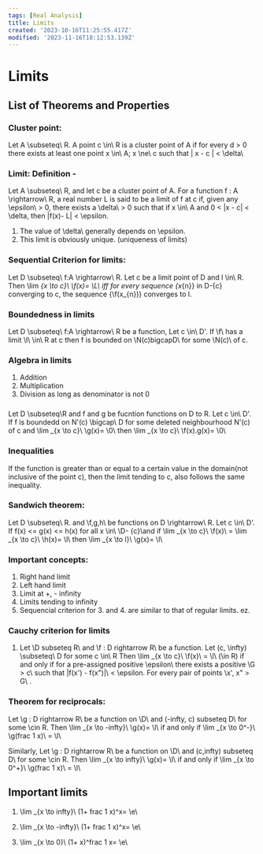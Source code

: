 ```yaml
---
tags: [Real Analysis]
title: Limits
created: '2023-10-16T11:25:55.417Z'
modified: '2023-11-16T18:12:53.139Z'
---
```


# Limits 
## List of Theorems and Properties
### Cluster point:
Let A \subseteq\ R. A point c \in\ R is a cluster point of A if for every d > 0 there exists at least one point x \in\ A; x \ne\ c such that | x - c | < \delta\

### Limit: Definition -
Let A \subseteq\ R, and let c be a cluster point of A. For a function f : A \rightarrow\ R, a real number L is said to be a limit of f at c if, given any \epsilon\ > 0, there exists a \delta\ > 0 such that if x \in\ A and 0 < |x - c| < \delta\, then |f(x)- L| < \epsilon\.
1. The value of \delta\ generally depends on \epsilon\.
2. This limit is obviously unique. (uniqueness of limits)

### Sequential Criterion for limits:
Let D \subseteq\ f:A \rightarrow\ R. Let c be a limit point of D and l \in\ R. Then \lim _{x \to c}\ \f(x)\= \L\ iff for every sequence {x_{n}} in D-{c} converging to c, the sequence {\f(x_{n})\} converges to l.

### Boundedness in limits
Let D \subseteq\ f:A \rightarrow\ R be a function, Let c \in\ D'. If \f\ has a limit \l\ \in\ R at c then f is bounded on \N(c)bigcapD\ for some \N(c)\ of c.

### Algebra in limits
1. Addition
2. Multiplication
3. Division as long as denominator is not 0

###
Let D \subseteq\R and f and g be fucntion functions on D to R. Let
c \in\ D'. If f is boundedd on N'(c) \bigcap\ D for some deleted neighbourhood 
N'(c) of c and \lim _{x \to c}\ \g(x)\= \0\ then \lim _{x \to c}\ \f(x).g(x)\= \0\ 

### Inequalities
If the function is greater than or equal to a certain value in the domain(not inclusive of the point c), then the limit tending to c, also follows the same inequality.

### Sandwich theorem:
Let D \subseteq\ R. and \f,g,h\ be functions on D \rightarrow\ R. Let c \in\ D'. 
If f(x) <=  g(x) <= h(x) for all x \in\ \D- {c}\and if \lim _{x \to c}\ \f(x)\ = \lim _{x \to c}\ \h(x)\= \l\ then \lim _{x \to l}\ \g(x)\= \l\

### Important concepts:
1. Right hand limit
2. Left hand limit
3. Limit at +, - infinity
4. Limits tending to infinity
5. Sequencial criterion for 3. and 4. are similar to that of regular limits.
ez.

### Cauchy criterion for limits
1. Let \D subseteq R\ and \f : D rightarrow R\ be a function. Let (c, \infty\) \subseteq\ D for some c \in\ R Then \lim _{x \to c}\ \f(x)\ = \l\ (\in R\) if and only if for a pre-assigned positive \epsilon\ there exists a positive \G > c\ such that \|f(x') - f(x")|\ < \epsilon\. For every pair of points \x', x" > G\ . 

### Theorem for reciprocals:
Let \g : D rightarrow R\ be a function on \D\ and \(-infty, c) subseteq D\ 
for some \cin R\. 
Then \lim _{x \to -infty}\ \g(x)\= \l\ if and only if \lim _{x \to 0^-}\ \g(frac 1 x)\ = \l\   

Similarly,
Let \g : D rightarrow R\ be a function on \D\ and \(c,infty) subseteq D\ 
for some \cin R\. 
Then \lim _{x \to infty}\ \g(x)\= \l\ if and only if \lim _{x \to 0^+}\ \g(frac 1 x)\ = \l\ 


## Important limits

1. \lim _{x \to infty}\ \(1+ frac 1 x)^x\= \e\

2. \lim _{x \to -infty}\ \(1+ frac 1 x)^x\= \e\

3. \lim _{x \to 0}\ \(1+ x)^frac 1 x\= \e\


